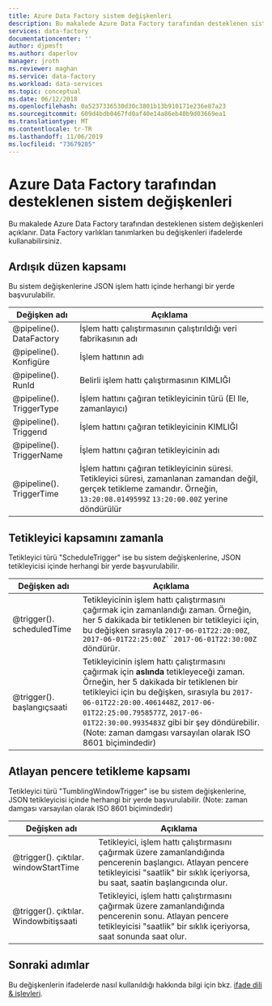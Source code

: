 ```yaml
---
title: Azure Data Factory sistem değişkenleri
description: Bu makalede Azure Data Factory tarafından desteklenen sistem değişkenleri açıklanır. Data Factory varlıkları tanımlarken bu değişkenleri ifadelerde kullanabilirsiniz.
services: data-factory
documentationcenter: ''
author: djpmsft
ms.author: daperlov
manager: jroth
ms.reviewer: maghan
ms.service: data-factory
ms.workload: data-services
ms.topic: conceptual
ms.date: 06/12/2018
ms.openlocfilehash: 0a5237336530d30c3801b13b910171e236e87a23
ms.sourcegitcommit: 609d4bdb0467fd0af40e14a86eb40b9d03669ea1
ms.translationtype: MT
ms.contentlocale: tr-TR
ms.lasthandoff: 11/06/2019
ms.locfileid: "73679285"
---
```

# <a name="system-variables-supported-by-azure-data-factory"></a>Azure Data Factory tarafından desteklenen sistem değişkenleri
Bu makalede Azure Data Factory tarafından desteklenen sistem değişkenleri açıklanır. Data Factory varlıkları tanımlarken bu değişkenleri ifadelerde kullanabilirsiniz.

## <a name="pipeline-scope"></a>Ardışık düzen kapsamı
Bu sistem değişkenlerine JSON işlem hattı içinde herhangi bir yerde başvurulabilir.

| Değişken adı | Açıklama |
| --- | --- |
| @pipeline(). DataFactory |İşlem hattı çalıştırmasının çalıştırıldığı veri fabrikasının adı |
| @pipeline(). Konfigüre |İşlem hattının adı |
| @pipeline(). RunId | Belirli işlem hattı çalıştırmasının KIMLIĞI |
| @pipeline(). TriggerType | İşlem hattını çağıran tetikleyicinin türü (El Ile, zamanlayıcı) |
| @pipeline(). Triggerıd| İşlem hattını çağıran tetikleyicinin KIMLIĞI |
| @pipeline(). TriggerName| İşlem hattını çağıran tetikleyicinin adı |
| @pipeline(). TriggerTime| İşlem hattını çağıran tetikleyicinin süresi. Tetikleyici süresi, zamanlanan zamandan değil, gerçek tetikleme zamandır. Örneğin, `13:20:08.0149599Z` `13:20:00.00Z` yerine döndürülür |

## <a name="schedule-trigger-scope"></a>Tetikleyici kapsamını zamanla
Tetikleyici türü "ScheduleTrigger" ise bu sistem değişkenlerine, JSON tetikleyicisi içinde herhangi bir yerde başvurulabilir.

| Değişken adı | Açıklama |
| --- | --- |
| @trigger(). scheduledTime |Tetikleyicinin işlem hattı çalıştırmasını çağırmak için zamanlandığı zaman. Örneğin, her 5 dakikada bir tetiklenen bir tetikleyici için, bu değişken sırasıyla `2017-06-01T22:20:00Z`, `2017-06-01T22:25:00Z``2017-06-01T22:30:00Z` döndürür.|
| @trigger(). başlangıçsaati |Tetikleyicinin işlem hattı çalıştırmasını çağırmak için **aslında** tetikleyeceği zaman. Örneğin, her 5 dakikada bir tetiklenen bir tetikleyici için bu değişken, sırasıyla bu `2017-06-01T22:20:00.4061448Z`, `2017-06-01T22:25:00.7958577Z`, `2017-06-01T22:30:00.9935483Z` gibi bir şey döndürebilir. (Note: zaman damgası varsayılan olarak ISO 8601 biçimindedir)|

## <a name="tumbling-window-trigger-scope"></a>Atlayan pencere tetikleme kapsamı
Tetikleyici türü "TumblingWindowTrigger" ise bu sistem değişkenlerine, JSON tetikleyicisi içinde herhangi bir yerde başvurulabilir.
(Note: zaman damgası varsayılan olarak ISO 8601 biçimindedir)

| Değişken adı | Açıklama |
| --- | --- |
| @trigger(). çıktılar. windowStartTime |Tetikleyici, işlem hattı çalıştırmasını çağırmak üzere zamanlandığında pencerenin başlangıcı. Atlayan pencere tetikleyicisi "saatlik" bir sıklık içeriyorsa, bu saat, saatin başlangıcında olur.|
| @trigger(). çıktılar. Windowbitişsaati |Tetikleyici, işlem hattı çalıştırmasını çağırmak üzere zamanlandığında pencerenin sonu. Atlayan pencere tetikleyicisi "saatlik" bir sıklık içeriyorsa, saat sonunda saat olur.|
## <a name="next-steps"></a>Sonraki adımlar
Bu değişkenlerin ifadelerde nasıl kullanıldığı hakkında bilgi için bkz. [ifade dili & işlevleri](control-flow-expression-language-functions.md).
